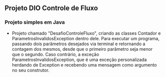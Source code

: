 ## Projeto DIO Controle de Fluxo

### Projeto simples em Java

- Projeto chamado "DesafioControleFluxo", criando as classes Contador e ParametrosInvalidosException dentro dele. Para executar um programa, passando dois parâmetros desejados via terminal e retornando a contagem dos mesmos, desde que o primeiro parâmetro seja menor que o segundo. Caso contrário, a exceção ParametrosInvalidosException, que é uma exceção personalizada herdando de Exception e recebendo uma mensagem como argumento no seu construtor.
